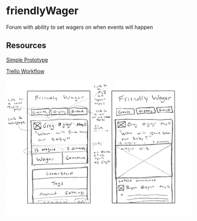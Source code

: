 # friendlyWager
Forum with ability to set wagers on when events will happen

## Resources
[Simple Prototype](https://popapp.in/w/projects/55a944063df1d6955c069f6b/mockups)

[Trello Workflow](https://trello.com/b/beBxU5mk/friendly-wager) 

![wireframe](https://github.com/awdriggs/friendlyWager/blob/master/resources/wireframe001.jpg "Wireframe")


